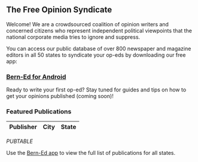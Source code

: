 ﻿## The Free Opinion Syndicate

Welcome!  We are a crowdsourced coalition of opinion writers and concerned citizens who represent independent political viewpoints that the national corporate media tries to ignore and suppress.

You can access our public database of over 800 newspaper and magazine editors in all 50 states to syndicate your op-eds by downloading our free app:

### [Bern-Ed for Android](https://play.google.com/store/apps/details?id=com.kriscraig.berned)

Ready to write your first op-ed?  Stay tuned for guides and tips on how to get your opinions published (coming soon)!

### Featured Publications

| Publisher | City | State |
|:---------:|-----:|:------|
$PUBTABLE$

Use the [Bern-Ed app](https://play.google.com/store/apps/details?id=com.kriscraig.berned) to view the full list of publications for all states.
